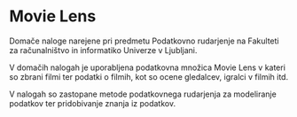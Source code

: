 # Movie Lens

Domače naloge narejene pri predmetu Podatkovno rudarjenje na Fakulteti za računalništvo in informatiko Univerze v Ljubljani.

V domačih nalogah je uporabljena podatkovna množica Movie Lens v kateri so zbrani filmi ter podatki o filmih, kot so ocene gledalcev, igralci v filmih itd.

V nalogah so zastopane metode podatkovnega rudarjenja za modeliranje podatkov ter pridobivanje znanja iz podatkov.

